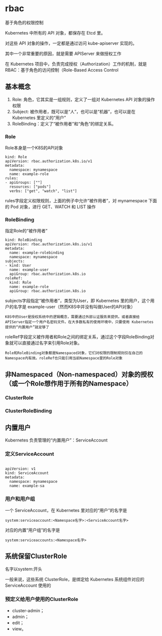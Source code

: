 # rbac

基于角色的权限控制

Kubernetes 中所有的 API 对象，都保存在 Etcd 里。

对这些 API 对象的操作，一定都是通过访问 kube-apiserver 实现的。

其中一个非常重要的原因，就是需要 APIServer 来做授权工作

在 Kubernetes 项目中，负责完成授权（Authorization）工作的机制，就是 RBAC：基于角色的访问控制（Role-Based Access Control

## 基本概念

1. Role: 角色，它其实是一组规则，定义了一组对 Kubernetes API 对象的操作权限
2. Subject: 被作用者，既可以是“人”，也可以是“机器”，也可以是在 Kubernetes 里定义的“用户”
3. RoleBinding：定义了“被作用者”和“角色”的绑定关系。

### Role

Role本身是一个K8S的API对象

```
kind: Role
apiVersion: rbac.authorization.k8s.io/v1
metadata:
  namespace: mynamespace
  name: example-role
rules:
- apiGroups: [""]
  resources: ["pods"]
  verbs: ["get", "watch", "list"]
```

rules字段定义权限规则，上面的例子中允许“被作用者”，对 mynamespace 下面的 Pod 对象，进行 GET、WATCH 和 LIST 操作

### RoleBinding

指定Role的“被作用者”

```
kind: RoleBinding
apiVersion: rbac.authorization.k8s.io/v1
metadata:
  name: example-rolebinding
  namespace: mynamespace
subjects:
- kind: User
  name: example-user
  apiGroup: rbac.authorization.k8s.io
roleRef:
  kind: Role
  name: example-role
  apiGroup: rbac.authorization.k8s.io
```

subjects字段指定“被作用者”，类型为User，即 Kubernetes 里的用户，这个用户的名字是 example-user（然而K8S中并没有叫做User的API对象）

    K8S中的User是授权系统中的逻辑概念，需要通过外部认证服务来提供。或者直接给APIServer指定一个用户名密码文件。在大多数私有的使用环境中，只要使用 Kubernetes 提供的“内置用户”就足够了

roleRef字段定义被作用者和Role之间的绑定关系，通过这个字段RoleBinding对象就可以直接通过名字来引用Role对象。

    Role和RoleBinding对象都是Namespaced对象，它们对权限的限制规则仅在自己的Namespace内有效。roleRef也只能引用当前Namespace里的Role对象

## 非Namespaced（Non-namespaced）对象的授权（或一个Role想作用于所有的Namespace）

### ClusterRole

### ClusterRoleBinding

## 内置用户

Kubernetes 负责管理的“内置用户”：ServiceAccount

### 定义ServiceAccount

```

apiVersion: v1
kind: ServiceAccount
metadata:
  namespace: mynamespace
  name: example-sa
```

### 用户和用户组

一个 ServiceAccount，在 Kubernetes 里对应的“用户”的名字是

    system:serviceaccount:<Namespace名字>:<ServiceAccount名字>

对应的内置“用户组”的名字是

    system:serviceaccounts:<Namespace名字>

## 系统保留ClusterRole

名字以system:开头

一般来说，这些系统 ClusterRole，是绑定给 Kubernetes 系统组件对应的 ServiceAccount 使用的

### 预定义给用户使用的ClusterRole

* cluster-admin；
* admin；
* edit；
* view。

